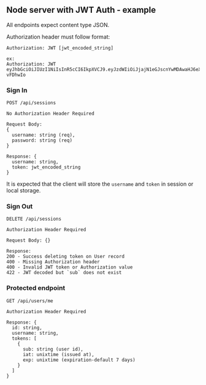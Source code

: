 ## Node server with JWT Auth - example

All endpoints expect content type JSON.

Authorization header must follow format:
```
Authorization: JWT [jwt_encoded_string]

ex:
Authorization: JWT eyJhbGciOiJIUzI1NiIsInR5cCI6IkpXVCJ9.eyJzdWIiOiJjajN1eGJscnYwMDAwaHJ6eXlpZzM0ejJtIiwiaWF0IjoxNDk3MzE5NTY3LCJleHAiOjE0OTc5MjQzNjd9.3hjshab6VdWV9K_Qt_HJbhiWJdZ_oJjzPl0-vFDhwIo

```


### Sign In
```
POST /api/sessions

No Authorization Header Required

Request Body:
{
  username: string (req),
  password: string (req)
}

Response: {
  username: string,
  token: jwt_encoded_string
}
```
It is expected that the client will store the `username` and `token` in session or local storage.

### Sign Out
```
DELETE /api/sessions

Authorization Header Required

Request Body: {}

Response:
200 - Success deleting token on User record
400 - Missing Authorization header
400 - Invalid JWT token or Authorization value
422 - JWT decoded but `sub` does not exist
```

### Protected endpoint
```
GET /api/users/me

Authorization Header Required

Response: {
  id: string,
  username: string,
  tokens: [
    {
      sub: string (user id),
      iat: unixtime (issued at),
      exp: unixtime (expiration-default 7 days) 
    }
  ]
}
```

